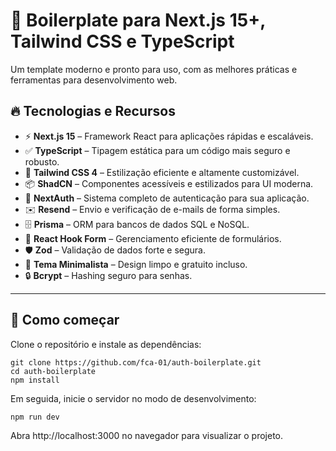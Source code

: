 # 🚀 Boilerplate para Next.js 15+, Tailwind CSS e TypeScript

Um template moderno e pronto para uso, com as melhores práticas e ferramentas para desenvolvimento web.

## 🔥 Tecnologias e Recursos

- ⚡ **Next.js 15** – Framework React para aplicações rápidas e escaláveis.  
- ✅ **TypeScript** – Tipagem estática para um código mais seguro e robusto.  
- 🎨 **Tailwind CSS 4** – Estilização eficiente e altamente customizável.  
- 📦 **ShadCN** – Componentes acessíveis e estilizados para UI moderna.  
- 🔐 **NextAuth** – Sistema completo de autenticação para sua aplicação.  
- ✉️ **Resend** – Envio e verificação de e-mails de forma simples.  
- 🗄️ **Prisma** – ORM para bancos de dados SQL e NoSQL.  
- 📝 **React Hook Form** – Gerenciamento eficiente de formulários.  
- 🛡️ **Zod** – Validação de dados forte e segura.  
- 🌙 **Tema Minimalista** – Design limpo e gratuito incluso.  
- 🔒 **Bcrypt** – Hashing seguro para senhas.  

---

## 🚀 Como começar

Clone o repositório e instale as dependências:

    git clone https://github.com/fca-01/auth-boilerplate.git
    cd auth-boilerplate
    npm install
  
Em seguida, inicie o servidor no modo de desenvolvimento:

	npm run dev

Abra http://localhost:3000 no navegador para visualizar o projeto.
